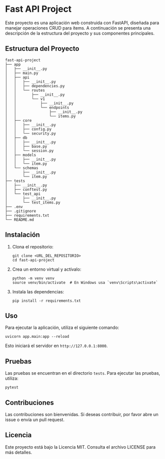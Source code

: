 # Fast API Project

Este proyecto es una aplicación web construida con FastAPI, diseñada para manejar operaciones CRUD para ítems. A continuación se presenta una descripción de la estructura del proyecto y sus componentes principales.

## Estructura del Proyecto

```
fast-api-project
├── app
│   ├── __init__.py
│   ├── main.py
│   ├── api
│   │   ├── __init__.py
│   │   ├── dependencies.py
│   │   └── routes
│   │       ├── __init__.py
│   │       └── v1
│   │           ├── __init__.py
│   │           └── endpoints
│   │               ├── __init__.py
│   │               └── items.py
│   ├── core
│   │   ├── __init__.py
│   │   ├── config.py
│   │   └── security.py
│   ├── db
│   │   ├── __init__.py
│   │   ├── base.py
│   │   └── session.py
│   ├── models
│   │   ├── __init__.py
│   │   └── item.py
│   └── schemas
│       ├── __init__.py
│       └── item.py
├── tests
│   ├── __init__.py
│   ├── conftest.py
│   └── test_api
│       ├── __init__.py
│       └── test_items.py
├── .env
├── .gitignore
├── requirements.txt
└── README.md
```

## Instalación

1. Clona el repositorio:
   ```
   git clone <URL_DEL_REPOSITORIO>
   cd fast-api-project
   ```

2. Crea un entorno virtual y actívalo:
   ```
   python -m venv venv
   source venv/bin/activate  # En Windows usa `venv\Scripts\activate`
   ```

3. Instala las dependencias:
   ```
   pip install -r requirements.txt
   ```

## Uso

Para ejecutar la aplicación, utiliza el siguiente comando:
```
uvicorn app.main:app --reload
```

Esto iniciará el servidor en `http://127.0.0.1:8000`.

## Pruebas

Las pruebas se encuentran en el directorio `tests`. Para ejecutar las pruebas, utiliza:
```
pytest
```

## Contribuciones

Las contribuciones son bienvenidas. Si deseas contribuir, por favor abre un issue o envía un pull request.

## Licencia

Este proyecto está bajo la Licencia MIT. Consulta el archivo LICENSE para más detalles.